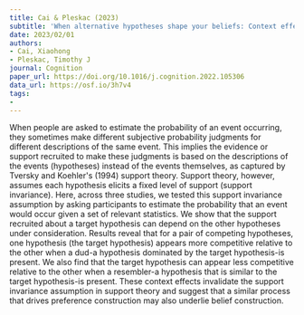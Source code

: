 ```yaml
---
title: Cai & Pleskac (2023)
subtitle: 'When alternative hypotheses shape your beliefs: Context effects in probability judgments'
date: 2023/02/01
authors:
- Cai, Xiaohong
- Pleskac, Timothy J
journal: Cognition
paper_url: https://doi.org/10.1016/j.cognition.2022.105306
data_url: https://osf.io/3h7v4
tags:
- 
---
```


When people are asked to estimate the probability of an event occurring, they sometimes make different subjective probability judgments for different descriptions of the same event. This implies the evidence or support recruited to make these judgments is based on the descriptions of the events (hypotheses) instead of the events themselves, as captured by Tversky and Koehler's (1994) support theory. Support theory, however, assumes each hypothesis elicits a fixed level of support (support invariance). Here, across three studies, we tested this support invariance assumption by asking participants to estimate the probability that an event would occur given a set of relevant statistics. We show that the support recruited about a target hypothesis can depend on the other hypotheses under consideration. Results reveal that for a pair of competing hypotheses, one hypothesis (the target hypothesis) appears more competitive relative to the other when a dud-a hypothesis dominated by the target hypothesis-is present. We also find that the target hypothesis can appear less competitive relative to the other when a resembler-a hypothesis that is similar to the target hypothesis-is present. These context effects invalidate the support invariance assumption in support theory and suggest that a similar process that drives preference construction may also underlie belief construction.
